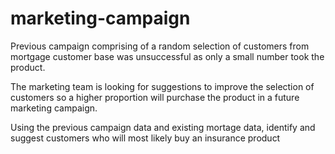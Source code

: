 # marketing-campaign

Previous campaign comprising of a random selection of customers from mortgage customer base was unsuccessful as only a small number took the product.​

The marketing team is looking for suggestions to improve the selection of customers so a higher proportion will purchase the product in a future marketing campaign. 

Using the previous campaign data and existing mortage data, identify and suggest customers who will most likely buy an insurance product​
